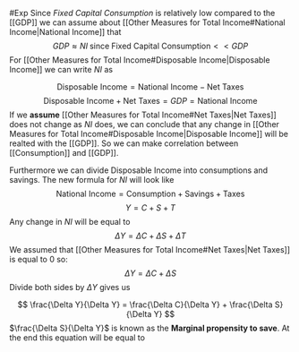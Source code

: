 

#Exp
Since *Fixed Capital Consumption* is relatively low compared to the [[GDP]] we can assume about [[Other Measures for Total Income#National Income|National Income]] that 
$$
GDP \approx NI \; \text{since} \; \text{Fixed Capital Consumption} \lt\lt GDP $$
For [[Other Measures for Total Income#Disposable Income|Disposable Income]] we can write $NI$ as

$$
\text{Disposable Income} = \text{National Income} - \text{Net Taxes}
$$
$$
\text{Disposable Income} + \text{Net Taxes} = GDP = \text{National Income}
$$
If we **assume** [[Other Measures for Total Income#Net Taxes|Net Taxes]] does not change as $NI$ does, we can conclude that any change in [[Other Measures for Total Income#Disposable Income|Disposable Income]] will be realted with the [[GDP]]. So we can make correlation between [[Consumption]] and [[GDP]].

Furthermore we can divide $\text{Disposable Income}$ into consumptions and savings. The new formula for $NI$ will look like
$$
\text{National Income} = \text{Consumption} + \text{Savings} + \text{Taxes}
$$
$$
Y = C + S + T
$$
Any change in $NI$ will be equal to 
$$
\Delta Y = \Delta C + \Delta S + \Delta T
$$
We assumed that [[Other Measures for Total Income#Net Taxes|Net Taxes]] is equal to $0$ so:
$$
\Delta Y = \Delta C + \Delta S
$$
Divide both sides by $\Delta Y$ gives us

$$
\frac{\Delta Y}{\Delta Y} = \frac{\Delta C}{\Delta Y} + \frac{\Delta S}{\Delta Y}
$$
$\frac{\Delta S}{\Delta Y}$ is known as the **Marginal propensity to save**. At the end this equation will be equal to